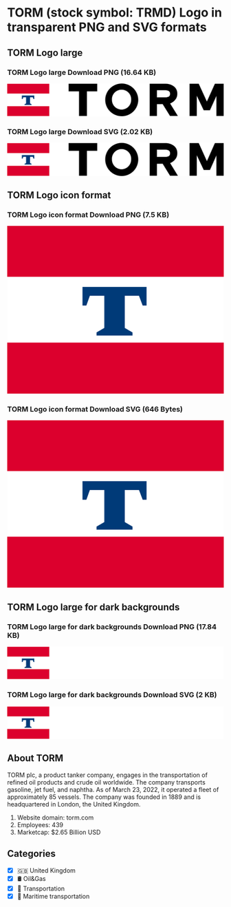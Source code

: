 # TORM (stock symbol: TRMD) Logo in transparent PNG and SVG formats

## TORM Logo large

### TORM Logo large Download PNG (16.64 KB)

![TORM Logo large Download PNG (16.64 KB)](/img/orig/TRMD_BIG-b4548756.png)

### TORM Logo large Download SVG (2.02 KB)

![TORM Logo large Download SVG (2.02 KB)](/img/orig/TRMD_BIG-eafeed14.svg)

## TORM Logo icon format

### TORM Logo icon format Download PNG (7.5 KB)

![TORM Logo icon format Download PNG (7.5 KB)](/img/orig/TRMD-d29c2e73.png)

### TORM Logo icon format Download SVG (646 Bytes)

![TORM Logo icon format Download SVG (646 Bytes)](/img/orig/TRMD-96135b6b.svg)

## TORM Logo large for dark backgrounds

### TORM Logo large for dark backgrounds Download PNG (17.84 KB)

![TORM Logo large for dark backgrounds Download PNG (17.84 KB)](/img/orig/TRMD_BIG.D-fab2e1d4.png)

### TORM Logo large for dark backgrounds Download SVG (2 KB)

![TORM Logo large for dark backgrounds Download SVG (2 KB)](/img/orig/TRMD_BIG.D-23fcd2d7.svg)

## About TORM

TORM plc, a product tanker company, engages in the transportation of refined oil products and crude oil worldwide. The company transports gasoline, jet fuel, and naphtha. As of March 23, 2022, it operated a fleet of approximately 85 vessels. The company was founded in 1889 and is headquartered in London, the United Kingdom.

1. Website domain: torm.com
2. Employees: 439
3. Marketcap: $2.65 Billion USD


## Categories
- [x] 🇬🇧 United Kingdom
- [x] 🛢 Oil&Gas
- [x] 🚚 Transportation
- [x] 🚢 Maritime transportation
